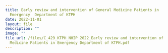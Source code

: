 ```yaml
---
title: Early review and intervention of General Medicine Patients in
  Emergency  Department of KTPH
date: 2022-11-01
layout: file
description: ""
image: ""
file_url: /files/C_429_KTPH_NHIP 2022_Early review and intervention of General
  Medicine Patients in Emergency Department of KTPH.pdf
---
```

